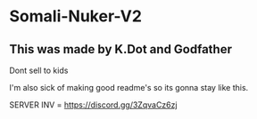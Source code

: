 # Somali-Nuker-V2

## This was made by K.Dot and Godfather

Dont sell to kids

I'm also sick of making good readme's so its gonna stay like this.

SERVER INV = https://discord.gg/3ZqvaCz6zj
